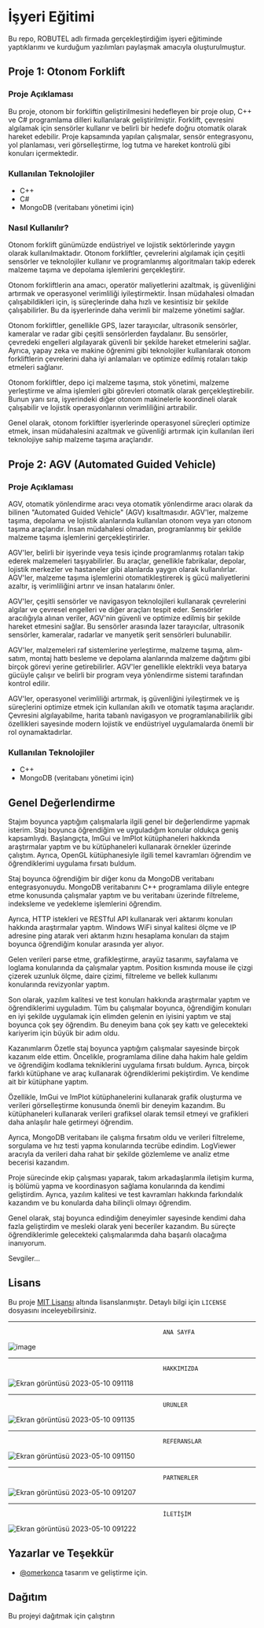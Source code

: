 # İşyeri Eğitimi  
   
Bu repo, ROBUTEL adlı firmada gerçekleştirdiğim işyeri eğitiminde yaptıklarımı ve kurduğum yazılımları paylaşmak amacıyla oluşturulmuştur.
 
## Proje 1: Otonom Forklift

### Proje Açıklaması   

Bu proje, otonom bir forkliftin geliştirilmesini hedefleyen bir proje olup, C++ ve C# programlama dilleri kullanılarak geliştirilmiştir. Forklift, çevresini algılamak için sensörler kullanır ve belirli bir hedefe doğru otomatik olarak hareket edebilir. Proje kapsamında yapılan çalışmalar, sensör entegrasyonu, yol planlaması, veri görselleştirme, log tutma ve hareket kontrolü gibi konuları içermektedir.

### Kullanılan Teknolojiler

- C++
- C#
- MongoDB (veritabanı yönetimi için)

### Nasıl Kullanılır?

Otonom forklift günümüzde endüstriyel ve lojistik sektörlerinde yaygın olarak kullanılmaktadır. Otonom forkliftler, çevrelerini algılamak için çeşitli sensörler ve teknolojiler kullanır ve programlanmış algoritmaları takip ederek malzeme taşıma ve depolama işlemlerini gerçekleştirir.

Otonom forkliftlerin ana amacı, operatör maliyetlerini azaltmak, iş güvenliğini artırmak ve operasyonel verimliliği iyileştirmektir. İnsan müdahalesi olmadan çalışabildikleri için, iş süreçlerinde daha hızlı ve kesintisiz bir şekilde çalışabilirler. Bu da işyerlerinde daha verimli bir malzeme yönetimi sağlar.

Otonom forkliftler, genellikle GPS, lazer tarayıcılar, ultrasonik sensörler, kameralar ve radar gibi çeşitli sensörlerden faydalanır. Bu sensörler, çevredeki engelleri algılayarak güvenli bir şekilde hareket etmelerini sağlar. Ayrıca, yapay zeka ve makine öğrenimi gibi teknolojiler kullanılarak otonom forkliftlerin çevrelerini daha iyi anlamaları ve optimize edilmiş rotaları takip etmeleri sağlanır.

Otonom forkliftler, depo içi malzeme taşıma, stok yönetimi, malzeme yerleştirme ve alma işlemleri gibi görevleri otomatik olarak gerçekleştirebilir. Bunun yanı sıra, işyerindeki diğer otonom makinelerle koordineli olarak çalışabilir ve lojistik operasyonlarının verimliliğini artırabilir.

Genel olarak, otonom forkliftler işyerlerinde operasyonel süreçleri optimize etmek, insan müdahalesini azaltmak ve güvenliği artırmak için kullanılan ileri teknolojiye sahip malzeme taşıma araçlarıdır.

## Proje 2: AGV (Automated Guided Vehicle)

### Proje Açıklaması

AGV, otomatik yönlendirme aracı veya otomatik yönlendirme aracı olarak da bilinen "Automated Guided Vehicle" (AGV) kısaltmasıdır. AGV'ler, malzeme taşıma, depolama ve lojistik alanlarında kullanılan otonom veya yarı otonom taşıma araçlarıdır. İnsan müdahalesi olmadan, programlanmış bir şekilde malzeme taşıma işlemlerini gerçekleştirirler.

AGV'ler, belirli bir işyerinde veya tesis içinde programlanmış rotaları takip ederek malzemeleri taşıyabilirler. Bu araçlar, genellikle fabrikalar, depolar, lojistik merkezler ve hastaneler gibi alanlarda yaygın olarak kullanılırlar. AGV'ler, malzeme taşıma işlemlerini otomatikleştirerek iş gücü maliyetlerini azaltır, iş verimliliğini artırır ve insan hatalarını önler.

AGV'ler, çeşitli sensörler ve navigasyon teknolojileri kullanarak çevrelerini algılar ve çevresel engelleri ve diğer araçları tespit eder. Sensörler aracılığıyla alınan veriler, AGV'nin güvenli ve optimize edilmiş bir şekilde hareket etmesini sağlar. Bu sensörler arasında lazer tarayıcılar, ultrasonik sensörler, kameralar, radarlar ve manyetik şerit sensörleri bulunabilir.

AGV'ler, malzemeleri raf sistemlerine yerleştirme, malzeme taşıma, alım-satım, montaj hattı besleme ve depolama alanlarında malzeme dağıtımı gibi birçok görevi yerine getirebilirler. AGV'ler genellikle elektrikli veya batarya gücüyle çalışır ve belirli bir program veya yönlendirme sistemi tarafından kontrol edilir.

AGV'ler, operasyonel verimliliği artırmak, iş güvenliğini iyileştirmek ve iş süreçlerini optimize etmek için kullanılan akıllı ve otomatik taşıma araçlarıdır. Çevresini algılayabilme, harita tabanlı navigasyon ve programlanabilirlik gibi özellikleri sayesinde modern lojistik ve endüstriyel uygulamalarda önemli bir rol oynamaktadırlar.

### Kullanılan Teknolojiler

- C++
- MongoDB (veritabanı yönetimi için)

## Genel Değerlendirme
Stajım boyunca yaptığım çalışmalarla ilgili genel bir değerlendirme yapmak isterim. Staj boyunca öğrendiğim ve uyguladığım konular oldukça geniş kapsamlıydı. Başlangıçta, ImGui ve ImPlot kütüphaneleri hakkında araştırmalar yaptım ve bu kütüphaneleri kullanarak örnekler üzerinde çalıştım. Ayrıca, OpenGL kütüphanesiyle ilgili temel kavramları öğrendim ve öğrendiklerimi uygulama fırsatı buldum.

Staj boyunca öğrendiğim bir diğer konu da MongoDB veritabanı entegrasyonuydu. MongoDB veritabanını C++ programlama diliyle entegre etme konusunda çalışmalar yaptım ve bu veritabanı üzerinde filtreleme, indeksleme ve yedekleme işlemlerini öğrendim.

Ayrıca, HTTP istekleri ve RESTful API kullanarak veri aktarımı konuları hakkında araştırmalar yaptım. Windows WiFi sinyal kalitesi ölçme ve IP adresine ping atarak veri aktarım hızını hesaplama konuları da stajım boyunca öğrendiğim konular arasında yer alıyor.

Gelen verileri parse etme, grafikleştirme, arayüz tasarımı, sayfalama ve loglama konularında da çalışmalar yaptım. Position kısmında mouse ile çizgi çizerek uzunluk ölçme, daire çizimi, filtreleme ve bellek kullanımı konularında revizyonlar yaptım.

Son olarak, yazılım kalitesi ve test konuları hakkında araştırmalar yaptım ve öğrendiklerimi uyguladım. Tüm bu çalışmalar boyunca, öğrendiğim konuları en iyi şekilde uygulamak için elimden gelenin en iyisini yaptım ve staj boyunca çok şey öğrendim. Bu deneyim bana çok şey kattı ve gelecekteki kariyerim için büyük bir adım oldu.

Kazanımlarım
Özetle staj boyunca yaptığım çalışmalar sayesinde birçok kazanım elde ettim. Öncelikle, programlama diline daha hakim hale geldim ve öğrendiğim kodlama tekniklerini uygulama fırsatı buldum. Ayrıca, birçok farklı kütüphane ve araç kullanarak öğrendiklerimi pekiştirdim. Ve kendime ait bir kütüphane yaptım.

Özellikle, ImGui ve ImPlot kütüphanelerini kullanarak grafik oluşturma ve verileri görselleştirme konusunda önemli bir deneyim kazandım. Bu kütüphaneleri kullanarak verileri grafiksel olarak temsil etmeyi ve grafikleri daha anlaşılır hale getirmeyi öğrendim.

Ayrıca, MongoDB veritabanı ile çalışma fırsatım oldu ve verileri filtreleme, sorgulama ve hız testi yapma konularında tecrübe edindim. LogViewer aracıyla da verileri daha rahat bir şekilde gözlemleme ve analiz etme becerisi kazandım.

Proje sürecinde ekip çalışması yaparak, takım arkadaşlarımla iletişim kurma, iş bölümü yapma ve koordinasyon sağlama konularında da kendimi geliştirdim. Ayrıca, yazılım kalitesi ve test kavramları hakkında farkındalık kazandım ve bu konularda daha bilinçli olmayı öğrendim.

Genel olarak, staj boyunca edindiğim deneyimler sayesinde kendimi daha fazla geliştirdim ve mesleki olarak yeni beceriler kazandım. Bu süreçte öğrendiklerimle gelecekteki çalışmalarımda daha başarılı olacağıma inanıyorum.

Sevgiler…

## Lisans

Bu proje [MIT Lisansı](LICENSE.txt) altında lisanslanmıştır. Detaylı bilgi için `LICENSE` dosyasını inceleyebilirsiniz.


-------------------------------------------------------------
                                                ANA SAYFA

![image](https://user-images.githubusercontent.com/65457096/225313555-3801f0de-7fd9-41a5-906d-9d28fcfe7f28.png)

----------------------------------------------
                                                HAKKIMIZDA
![Ekran görüntüsü 2023-05-10 091118](https://github.com/omerkonca/isyeriegitimi/assets/65457096/d93b6e54-6be6-473b-b2f0-f594461732e4)

------------------------------------------------
                                                ÜRÜNLER

![Ekran görüntüsü 2023-05-10 091135](https://github.com/omerkonca/isyeriegitimi/assets/65457096/1b37df33-d6f2-44a9-8fb6-4e55cf92807a)

-----------------------------------------------------
                                                REFERANSLAR                    

![Ekran görüntüsü 2023-05-10 091150](https://github.com/omerkonca/isyeriegitimi/assets/65457096/0742769d-c40e-4b0b-b92d-74ac1f64abcb)

-----------------------------------------------------------
                                                PARTNERLER

![Ekran görüntüsü 2023-05-10 091207](https://github.com/omerkonca/isyeriegitimi/assets/65457096/e04a5c89-cc0a-47bc-b376-509f3cee9171)
  
  ---------------------------------------------------
                                                İLETİŞİM
                                                
![Ekran görüntüsü 2023-05-10 091222](https://github.com/omerkonca/isyeriegitimi/assets/65457096/afafe0ce-95aa-4051-a7cf-7b906616fc6e)
         
 
   
 ## Yazarlar ve Teşekkür

- [@omerkonca](https://www.github.com/omerkonca) tasarım ve geliştirme için.

  
## Dağıtım

Bu projeyi dağıtmak için çalıştırın
   
   
   
    
  
 
 
 
